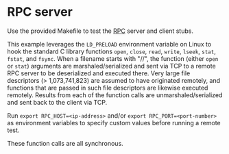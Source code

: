 # RPC server

Use the provided Makefile to test the [RPC](https://en.wikipedia.org/wiki/Remote_procedure_call) server and client stubs.

This example leverages the `LD_PRELOAD` environment variable on Linux to hook the standard C library functions `open`, `close`, `read`, `write`, `lseek`, `stat`, `fstat`, and `fsync`. When a filename starts with "//", the function (either `open` or `stat`) arguments are marshaled/serialized and sent via TCP to a remote RPC server to be deserialized and executed there. Very large file descriptors (> 1,073,741,823) are assumed to have originated remotely, and functions that are passed in such file descriptors are likewise executed remotely. Results from each of the function calls are unmarshaled/serialized and sent back to the client via TCP.

Run `export RPC_HOST=<ip-address>` and/or `export RPC_PORT=<port-number>` as environment variables to specify custom values before running a remote test.

These function calls are all synchronous.
